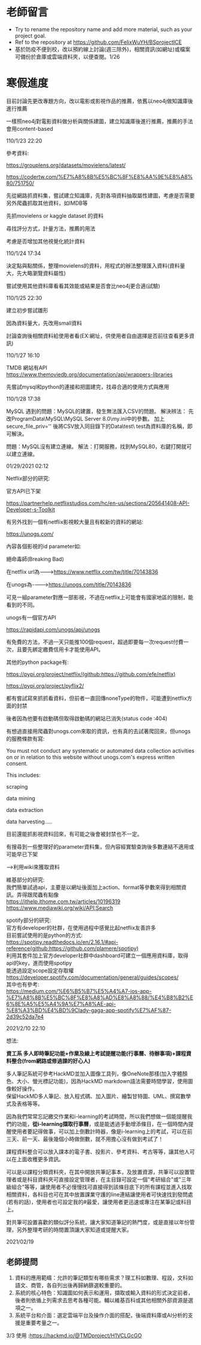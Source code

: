 # 老師留言
- Try to rename the repository name and add more material, such as your project goal.
- Ref to the repository at https://github.com/FelixWuYH/BSprojectICE
- 基於防疫不便到校，改以預約線上討論(週三除外)，相關資訊(如網址)或檔案可備份於倉庫或雲端資料夾，以便查閱。1/26
# 寒假進度
目前討論先更改專題方向，改以電影或影視作品的推薦，依舊以neo4j做知識庫後進行推薦

一樣照neo4j對電影資料做分析與關係建圖，建立知識庫後進行推薦，推薦的手法會用content-based


110/1/23  22:20

參考資料:

https://grouplens.org/datasets/movielens/latest/

https://codertw.com/%E7%A8%8B%E5%BC%8F%E8%AA%9E%E8%A8%80/751750/

先從網路抓資料集，嘗試建立知識庫，先對各項資料抽取屬性建圖，考慮是否需要另外爬蟲抓取其他資料，如IMDB等

先抓movielens or kaggle dataset 的資料

尋找評分方式，計量方法，推薦的用法

考慮是否增加其他視覺化統計資料

110/1/24  17:34


決定點與點關係，整理movielens的資料，用程式的辦法整理匯入資料(資料量大，先大略瀏覽資料屬性)

嘗試使用其他資料庫看看其效能或結果是否會比neo4j更合適(試驗)

110/1/25  22:30


建立初步嘗試雛形

因為資料量大，先改用small資料

討論查詢後相關資料給使用者看(EX:網址，供使用者自由選擇是否前往查看更多資訊)

110/1/27 16:10


TMDB 網站有API https://www.themoviedb.org/documentation/api/wrappers-libraries

先嘗試mysql和python的連接和把圖建完，找尋合適的使用方式與應用

110/1/28 17:38


MySQL
遇到的問題：MySQL的建置，發生無法匯入CSV的問題。
解決辨法：
先改ProgramData\MySQL\MySQL Server 8.0\my.ini中的參數。
加上secure_file_priv=''
後將CSV放入同目錄下的Data\test\ test為資料庫的名稱，即可解決。

問題：MySQL沒有建立連線。
解法：打開服務，找到MySQL80，右鍵打開就可以建立連線。

01/29/2021 02:12

  
  
  
Netflix部分的研究:  

官方API已下架  

https://partnerhelp.netflixstudios.com/hc/en-us/sections/205641408-API-Developer-s-Toolkit  

有另外找到一個有netflix影視較大量且有較新的資料的網站:  

https://unogs.com/  

內容各個影視的id parameter如:  

絕命毒師(Breaking Bad)  

在netflix url為--->https://www.netflix.com/tw/title/70143836  

在unogs為---->https://unogs.com/title/70143836  

可見一組parameter對應一部影視，不過在netflix上可能會有國家地區的限制，能看到的不同。  

unogs有一個官方API  

https://rapidapi.com/unogs/api/unogs  

有免費的方法，不過一天只能推100個request，超過即要每一次request付費一次，且要先綁定繳費信用卡才能使用API。  

其他的python package有:  

https://pypi.org/project/netflix/(github:https://github.com/efe/netflix)  

https://pypi.org/project/pyflix2/  

都有嘗試寫來抓抓看資料，但前者一直回傳noneType的物件，可能遭到netflix方面的封禁  

後者因為他要有啟動碼但取得啟動碼的網站已消失(status code :404)  

有想過直接用爬蟲對unogs.com來取的資訊，也有真的去試著爬回來，但unogs的服務條款有寫:  

You must not conduct any systematic or automated data collection activities on or in relation to this website without unogs.com's express written consent.  

This includes:  


scraping  

data mining  

data extraction  

data harvesting.....  

目前還能抓影視資料回來，有可能之後會被封禁也不一定。  


有搜尋到一些整理好的parameter資料集，但內容經實驗查詢後多數連結不適用或可能早已下架  

-->利用wiki來獲取資料  


維基部分的研究:  
我們簡單試過api，主要是以網址後面加上action、format等參數來得到相關資訊。弄得跟爬蟲有點像  
https://ithelp.ithome.com.tw/articles/10196319  
https://www.mediawiki.org/wiki/API:Search  


spotify部分的研究:  
官方有developer的社群，在使用過程中感覺比起netflix友善許多  
目前嘗試使用的是python的方式:  
https://spotipy.readthedocs.io/en/2.16.1/#api-reference(github:https://github.com/plamere/spotipy)  
利用其套件加上官方developer社群中dashboard可建立一個應用資料庫，取得api的key，進而使用spotipy  
能透過設定scope設定存取權  
https://developer.spotify.com/documentation/general/guides/scopes/  
其中也有參考:  
https://medium.com/%E6%B5%B7%E5%A4%A7-ios-app-%E7%A8%8B%E5%BC%8F%E8%A8%AD%E8%A8%88/%E4%B8%B2%E6%8E%A5%E5%A4%9A%E7%A8%AE-api-%E8%A3%BD%E4%BD%9Clady-gaga-app-spotify%E7%AF%87-2d39c52da7e4  


2021/2/10 22:10  
  
 想法:   

**資工系 多人即時筆記功能+作業及線上考試提醒功能(行事曆、待辦事項)+課程資料整合(from網路或修過課的好心人)**  

多人筆記系統可參考HackMD並加入圖像工具列，像OneNote那樣(加入字體顏色、大小、螢光標記功能)，因為HackMD markdown語法需要時間學習，使用圖像較好操作。  
保留HackMD多人筆記、放入程式碼、加入圖片、繪製甘特圖、UML、撰寫數學式及表格等等。  

因為我們常常忘記繳交作業和i-learning的考試時間，所以我們想做一個能提醒我們的功能，**從i-learning擷取行事曆**，或是能透過手動增添條目，在一個時間內提醒使用者要記得做事，可以加上倒數計時器，像是i-learning上的考試，可以在前三天、前一天、最後幾個小時做倒數，就不用擔心沒有做到考試了！  

課程資料整合可以放入課本的電子書、投影片、參考資料、考古等等，讓其他人可以在上面收穫更多資訊。  

可以是以課程分類資料夾，在其中開放共筆記事本，及放置資源，共筆可以設置管理者或是科目資料夾可直接設定管理者，在主目錄可設定一個"考研組合"或"三年級組合"等等，讓使用者不必慢慢找可直接得到該條目底下的所有課程並進入找取相關資料，各科目也可在其中放置課業守護的line連結讓使用者可快速找到發問處(若有的話)，使用者也可設定我的#最愛，讓使用者更迅速或專注在某筆記或科目上。  

對共筆可設置喜歡的類似評分系統，讓大家知道筆記的熱門度，或是直接以年份管理，另外整理考研的時間置頂讓大家知道或提醒大家。  

2021/02/19

## 老師提問
1. 資料的應用範疇：允許的筆記類型有哪些需求？理工科如數理、程設，文科如語文、商管，各自列出後再歸納篩選較重要的。
2. 系統的核心特色：知識圖如何表示和運用，擷取或輸入資料的形式決定前者，後者則依循上列需求去思考各種可能。輔以維基百科或其他相關外部資源是選項之一。
3. 系統平台和介面：選定雲端平台及操作介面的搭配，後端資料庫或AI分析的支援是重要考量之一。

3/3 使用 :https://hackmd.io/@TMDproject/H1VCLGcGO
